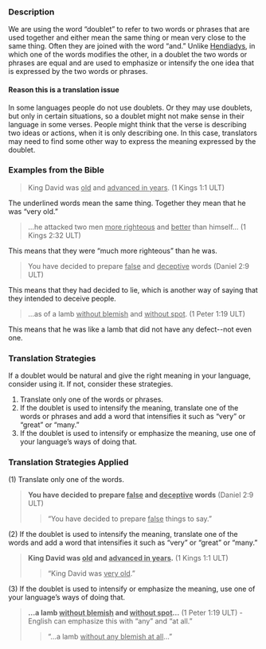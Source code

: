 

### Description

We are using the word “doublet” to refer to two words or phrases that are used together and either mean the same thing or mean very close to the same thing. Often they are joined with the word “and.” Unlike [Hendiadys](../hendiadys/01.md), in which one of the words modifies the other, in a doublet the two words or phrases are equal and are used to emphasize or intensify the one idea that is expressed by the two words or phrases.

#### Reason this is a translation issue

In some languages people do not use doublets. Or they may use doublets, but only in certain situations, so a doublet might not make sense in their language in some verses. People might think that the verse is describing two ideas or actions, when it is only describing one. In this case, translators may need to find some other way to express the meaning expressed by the doublet.

### Examples from the Bible

> King David was <u>old</u> and <u>advanced in years</u>. (1 Kings 1:1 ULT)

The underlined words mean the same thing. Together they mean that he was “very old.”

 > …he attacked two men <u>more righteous</u> and <u>better</u> than himself… (1 Kings 2:32 ULT)

This means that they were “much more righteous” than he was.

> You have decided to prepare <u>false</u> and <u>deceptive</u> words (Daniel 2:9 ULT)

This means that they had decided to lie, which is another way of saying that they intended to deceive people.

> …as of a lamb <u>without blemish</u> and <u>without spot</u>. (1 Peter 1:19 ULT)

This means that he was like a lamb that did not have any defect--not even one.

### Translation Strategies

If a doublet would be natural and give the right meaning in your language, consider using it. If not, consider these strategies.

1. Translate only one of the words or phrases.
1. If the doublet is used to intensify the meaning, translate one of the words or phrases and add a word that intensifies it such as “very” or “great” or “many.”
1. If the doublet is used to intensify or emphasize the meaning, use one of your language’s ways of doing that.

### Translation Strategies Applied

(1) Translate only one of the words.

 > **You have decided to prepare <u>false</u> and <u>deceptive</u> words** (Daniel 2:9 ULT)
 >> “You have decided to prepare <u>false</u> things to say.”

(2) If the doublet is used to intensify the meaning, translate one of the words and add a word that intensifies it such as “very” or “great” or “many.”

 > **King David was <u>old</u> and <u>advanced in years</u>.** (1 Kings 1:1 ULT)
 >> “King David was <u>very old</u>.”

(3) If the doublet is used to intensify or emphasize the meaning, use one of your language’s ways of doing that.

 > **…a lamb <u>without blemish</u> and <u>without spot</u>…** (1 Peter 1:19 ULT) - English can emphasize this with “any” and “at all.”
 >> “…a lamb <u>without any blemish at all</u>…”

